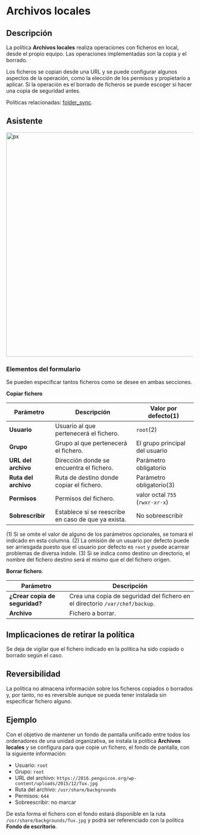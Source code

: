 # Archivos locales #

## Descripción ##

La política **Archivos locales** realiza operaciones con ficheros en local, desde el propio equipo. Las operaciones implementadas son la copia y el borrado.

Los ficheros se copian desde una URL y se puede configurar algunos aspectos de la operación, como la elección de los permisos y propietario a aplicar. Si la operación es el borrado de ficheros se puede escoger si hacer una copia de seguridad antes.

Políticas relacionadas: [folder_sync](https://github.com/gecos-team/gecos-doc/wiki/Politicasfolder_sync).

## Asistente ##

<img src="/gecos-team/gecos-doc/wiki/images/gecoscc/politicas/gecoscc-localfiles.png" width="600" alt="px">

### Elementos del formulario ###

Se pueden especificar tantos ficheros como se desee en ambas secciones.

**Copiar fichero**

| Parámetro | Descripción | Valor por defecto(1) |
| ----------| ------------| ---------------------|
| **Usuario** | Usuario al que pertenecerá el fichero. | `root`(2) |
| **Grupo** | Grupo al que pertenecerá el fichero. | El grupo principal del usuario |
| **URL del archivo** | Dirección donde se encuentra el fichero. | Parámetro obligatorio |
| **Ruta del archivo** | Ruta de destino donde copiar el fichero. | Parámetro obligatorio(3) |
| **Permisos** | Permisos del fichero. | valor octal `755` (`rwxr-xr-x`) |
| **Sobrescribir** | Establece si se reescribe en caso de que ya exista. | No sobreescribir |

(1) Si se omite el valor de alguno de los parámetros opcionales, se tomará el indicado en esta columna.
(2) La omisión de un usuario por defecto puede ser arriesgada puesto que el usuario por defecto es `root` y puede acarrear problemas de diversa índole.
(3) Si se indica como destino un directorio, el nombre del fichero destino será el mismo que el del fichero origen.

**Borrar fichero**.

| Parámetro | Descripción |
| --------- | ----------- |
| **¿Crear copia de seguridad?** | Crea una copia de seguridad del fichero en el directorio `/var/chef/backup`. |
| **Archivo** | Fichero a borrar. |

## Implicaciones de retirar la política ##

Se deja de vigilar que el fichero indicado en la política ha sido copiado o borrado según el caso.

## Reversibilidad ##

La política no almacena información sobre los ficheros copiados o borrados y, por tanto, no es reversible aunque se pueda tener instalada sin especificar fichero alguno.

## Ejemplo ##

Con el objetivo de mantener un fondo de pantalla unificado entre todos los ordenadores de una unidad organizativa, se instala la política **Archivos locales** y se configura para que copie un fichero, el fondo de pantalla, con la siguiente información:

* Usuario: `root`
* Grupo: `root`
* URL del archivo: `https://2016.penguicon.org/wp-content/uploads/2015/12/Tux.jpg`
* Ruta del archivo: `/usr/share/backgrounds`
* Permisos: `644`
* Sobreescribir: no marcar

De esta forma el fichero con el fondo estará disponible en la ruta `/usr/share/backgrounds/Tux.jpg` y podrá ser referenciado con la política **Fondo de escritorio**.
